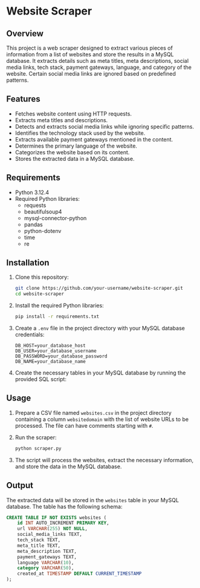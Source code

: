 # Website Scraper

## Overview

This project is a web scraper designed to extract various pieces of information from a list of websites and store the results in a MySQL database. It extracts details such as meta titles, meta descriptions, social media links, tech stack, payment gateways, language, and category of the website. Certain social media links are ignored based on predefined patterns.

## Features

- Fetches website content using HTTP requests.
- Extracts meta titles and descriptions.
- Detects and extracts social media links while ignoring specific patterns.
- Identifies the technology stack used by the website.
- Extracts available payment gateways mentioned in the content.
- Determines the primary language of the website.
- Categorizes the website based on its content.
- Stores the extracted data in a MySQL database.

## Requirements

- Python 3.12.4
- Required Python libraries:
  - requests
  - beautifulsoup4
  - mysql-connector-python
  - pandas
  - python-dotenv
  - time
  - re

## Installation

1. Clone this repository:

    ```sh
    git clone https://github.com/your-username/website-scraper.git
    cd website-scraper
    ```

2. Install the required Python libraries:

    ```sh
    pip install -r requirements.txt
    ```

3. Create a `.env` file in the project directory with your MySQL database credentials:

    ```env
    DB_HOST=your_database_host
    DB_USER=your_database_username
    DB_PASSWORD=your_database_password
    DB_NAME=your_database_name
    ```

4. Create the necessary tables in your MySQL database by running the provided SQL script:



## Usage

1. Prepare a CSV file named `websites.csv` in the project directory containing a column `websitedomain` with the list of website URLs to be processed. The file can have comments starting with `#`.

2. Run the scraper:

    ```sh
    python scraper.py
    ```

3. The script will process the websites, extract the necessary information, and store the data in the MySQL database.

## Output

The extracted data will be stored in the `websites` table in your MySQL database. The table has the following schema:

```sql
CREATE TABLE IF NOT EXISTS websites (
    id INT AUTO_INCREMENT PRIMARY KEY,
    url VARCHAR(255) NOT NULL,
    social_media_links TEXT,
    tech_stack TEXT,
    meta_title TEXT,
    meta_description TEXT,
    payment_gateways TEXT,
    language VARCHAR(10),
    category VARCHAR(50),
    created_at TIMESTAMP DEFAULT CURRENT_TIMESTAMP
);




